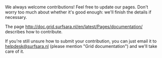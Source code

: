 We always welcome contributions! Feel free to update our pages. Don't worry too much about whether it's good enough: we'll finish the details if necessary.

The page http://doc.grid.surfsara.nl/en/latest/Pages/documentation/ describes how to contribute.

If you're still unsure how to submit your contribution, you can just email it to helpdesk@surfsara.nl (please mention "Grid documentation") and we'll take care of it.
